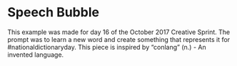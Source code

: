 # Speech Bubble

This example was made for day 16 of the October 2017 Creative Sprint. The prompt was to learn a new word and create something that represents it for #nationaldictionaryday. This piece is inspired by “conlang” (n.) - An invented language.